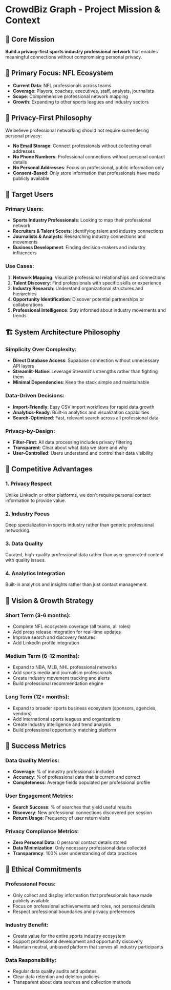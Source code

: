 # CrowdBiz Graph - Project Mission & Context

## 🎯 Core Mission
**Build a privacy-first sports industry professional network** that enables meaningful connections without compromising personal privacy.

## 🏈 Primary Focus: NFL Ecosystem
- **Current Data**: NFL professionals across teams
- **Coverage**: Players, coaches, executives, staff, analysts, journalists
- **Scope**: Comprehensive professional network mapping
- **Growth**: Expanding to other sports leagues and industry sectors

## 🔐 Privacy-First Philosophy
We believe professional networking should not require surrendering personal privacy:
- **No Email Storage**: Connect professionals without collecting email addresses
- **No Phone Numbers**: Professional connections without personal contact details
- **No Personal Addresses**: Focus on professional, public information only
- **Consent-Based**: Only store information that professionals have made publicly available

## 👥 Target Users

### **Primary Users:**
- **Sports Industry Professionals**: Looking to map their professional network
- **Recruiters & Talent Scouts**: Identifying talent and industry connections
- **Journalists & Analysts**: Researching industry connections and movements
- **Business Development**: Finding decision-makers and industry influencers

### **Use Cases:**
1. **Network Mapping**: Visualize professional relationships and connections
2. **Talent Discovery**: Find professionals with specific skills or experience
3. **Industry Research**: Understand organizational structures and hierarchies  
4. **Opportunity Identification**: Discover potential partnerships or collaborations
5. **Professional Intelligence**: Stay informed about industry movements and trends

## 🏗️ System Architecture Philosophy

### **Simplicity Over Complexity:**
- **Direct Database Access**: Supabase connection without unnecessary API layers
- **Streamlit-Native**: Leverage Streamlit's strengths rather than fighting them
- **Minimal Dependencies**: Keep the stack simple and maintainable

### **Data-Driven Decisions:**
- **Import-Friendly**: Easy CSV import workflows for rapid data growth
- **Analytics-Ready**: Built-in analytics and visualization capabilities
- **Search-Optimized**: Fast, relevant search across all professional data

### **Privacy-by-Design:**
- **Filter-First**: All data processing includes privacy filtering
- **Transparent**: Clear about what data we store and why
- **User-Controlled**: Users understand and control their data visibility

## 🌟 Competitive Advantages

### **1. Privacy Respect**
Unlike LinkedIn or other platforms, we don't require personal contact information to provide value.

### **2. Industry Focus**  
Deep specialization in sports industry rather than generic professional networking.

### **3. Data Quality**
Curated, high-quality professional data rather than user-generated content with quality issues.

### **4. Analytics Integration**
Built-in analytics and insights rather than just contact management.

## 🚀 Vision & Growth Strategy

### **Short Term (3-6 months):**
- Complete NFL ecosystem coverage (all teams, all roles)
- Add press release integration for real-time updates
- Improve search and discovery features
- Add LinkedIn profile integration

### **Medium Term (6-12 months):**
- Expand to NBA, MLB, NHL professional networks
- Add sports media and journalism professionals  
- Create industry movement tracking and alerts
- Build professional recommendation engine

### **Long Term (12+ months):**
- Expand to broader sports business ecosystem (sponsors, agencies, vendors)
- Add international sports leagues and organizations
- Create industry intelligence and trend analysis
- Build professional opportunity matching platform

## 🎯 Success Metrics

### **Data Quality Metrics:**
- **Coverage**: % of industry professionals included
- **Accuracy**: % of professional data that is current and correct
- **Completeness**: Average fields populated per professional profile

### **User Engagement Metrics:**
- **Search Success**: % of searches that yield useful results
- **Discovery**: New professional connections discovered per session
- **Return Usage**: Frequency of user return visits

### **Privacy Compliance Metrics:**
- **Zero Personal Data**: 0 personal contact details stored
- **Data Minimization**: Only necessary professional data collected
- **Transparency**: 100% user understanding of data practices

## 🤝 Ethical Commitments

### **Professional Focus:**
- Only collect and display information that professionals have made publicly available
- Focus on professional achievements and roles, not personal details
- Respect professional boundaries and privacy preferences

### **Industry Benefit:**
- Create value for the entire sports industry ecosystem
- Support professional development and opportunity discovery
- Maintain neutral, unbiased platform that serves all industry participants

### **Data Responsibility:**
- Regular data quality audits and updates
- Clear data retention and deletion policies  
- Transparent about data sources and collection methods

